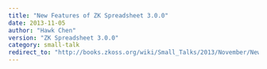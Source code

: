 ```yaml
---
title: "New Features of ZK Spreadsheet 3.0.0"
date: 2013-11-05
author: "Hawk Chen"
version: "ZK Spreadsheet 3.0.0"
category: small-talk
redirect_to: "http://books.zkoss.org/wiki/Small_Talks/2013/November/New_Features_of_ZK_Spreadsheet_3.0.0"
---
```

